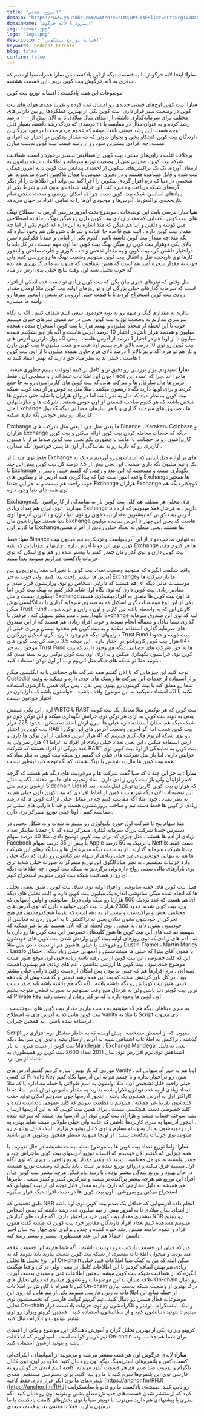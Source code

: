 ```yaml
---
title: "اپیزود هشتم"
domain: "https://www.youtube.com/watch?v=sLMqJB9JIXE&list=PLYc8rgTV8DzAIMKmaNz7JUN4341IvoTFa&index=9"
domainName: "اپیزود 8 لانه خرگوش"
img: "cover.jpg"
logo: "logo.png"
description: "افسانه توزیع بیتکوین"
keywords: podcast,bitcoin
blog: false
confirm: false
---
```


**سارا**: اینجا لانه خرگوش
با یه قسمت دیگه از این پادکست من سارا همراه ضیا اومدیم که سفری به لانه خرگوش بیت کوین بریم .
این قسمت هشتمه .

موضوعات این هفته پادکست : افسانه توزیع بیت کوین

**سارا** :بیت کوین اوج‌های قیمتی جدیدی رو امسال ثبت کرده و تقریبا همه‌ی هولدرهای بیت کوین در وضعیت سبز قرار دارن. بیت کوین یکی از بهترین عملکردها رو بین دارایی‌های مختلف برای سرمایه‌گذاری داشته. از ابتدای سال میلادی تا به الان بیش از ۱۰۰ درصد رشد کرده و به عنوان مثال در مقایسه با ۲۱ درصدی که نزدک رشد داشته، بسیار قابل توجه هست. این رشد قیمتی باعث میشه که عموم مردم مجددا درمورد بزرگترین دارندگان بیت کوین کنجکاو بشن و بخوان بدونن که چه مقدار بیتکوین در اختیار چه افرادی هست. چه افرادی بیشترین سود رو از رشد قیمت بیت کوین بدست میارن!

برخلاف اغلب دارایی‌های سنتی، بیت کوین از شفافیتی بینظیر برخوردار است. شفافیت شبکه بیت کوین، مخزنی غنی از وضعیت توزیع سرمایه و اطلاعات شبکه‌ برامون به ارمغان آورده. تک تک تراکنش‌های بیتکوین از لحظه‌ی پیدایش بیت کوین تا به امروز همگی ثبت شده و قابل مشاهده هستند و در دفتری عمومی یا همان بلاکچین ذخیره می‌شوند. هر شخصی در دنیا که نرم افزار گره‌ی بیتکوین را اجرا کند می‌تواند این اطلاعات را از دیگر گره‌های شبکه دریافت و ذخیره کند. این فرآیند شفاف و بدون قید و شرط یکی از بنیادهای اساسی شبکه بیت کوین است چرا که امکان بررسی و صحت سنجی تمام تاریخچه‌ی تراکنش‌ها، آدرس‌ها و موجودی‌ آن‌ها را به تمامی افراد در جهان می‌دهد.

**ضیا**:سارا مرسی بابت این توضیحات . موضوع بحث امروز بررسی آدرس به اصطلاح نهنگ های بیت کوین . کسایی که مقدار زیادی بیت کوین دارن رو میگن نهنگ . حالا یه اصطلاحی مثل کوسه و دلفین و اینا هم میگن که مثلا اشاره به این داره که کدوم یکی از اینا چه مقدار بیت کوین داره . البته هیچ قاعده جا افتاده و شرط و شروطی هم وجود نداره که بگه مثلا چه مقدار بیت کوین داشته باشی کدوم یکی از اینایی و عمدتا فکرکنم داشتن بالای یکی دوهزار بیت کوین رو میگن نهنگ بیت کوین اما اون مهم نیست . در کل باید با دراختیار داشتن گره بیت کوین و یه مقدار تفحص و داده کاوری و چارت ساختن و اینجور کارها توی تاریخچه نقل و انتقال بیت کوین میتونیم وضعیت نهنگ ها رو بررسی کنیم ولی خوب یه مقدار سخره آمیز هم است که همین شفافیت که میتونه به ما درک بهتری هم بده اگه خوب تحلیل نشه اون وفت نتایج خیلی بدی ازش در میاد .

مثل وقتی که تیترهای خبری بیان بگن که بیت کوین زیادی تو دست عده اندکی از افراد است که سرمایه گذارهای خیلی بزرگی ان و تو روزهای اولیه بیت کوین مثلا اومدن مقدار زیادی بیت کوین استخراج کردند یا با قیمت خیلی ارزونی خریدنش . اینجور تیترها رو واسه ما میسازه .

بذارید یه مقداری گنگ و مبهم رو به نوبه خودمون سعی کنیم شفاف کنیم . اگه یه نگاه سرسری بندازیم به وضعیت توزیع بیت کوین یعنی در حد همون تیترهای خبری میبینیم خوب تا این لحظه از هیجده میلیون و نهصد هزار تا بیت کوین استخراج شده ، هیجده میلیون و هفتصد هزار تاش در اختیار 10 درصد آدرس هاست و اگه باز اینو بشکنیم هیفده میلیون تا از اونا هم در اختیار 1 درصد از آدرس هاست . یعنی اگه پول دارترین آدرس های بیت کوین رو توی 10 درصد بالای هرم ببینیم اونا هیجده و هفت میلیون تا بیت کوین دارن و باز هم تو هرم اگه بریم بالاتر 1 درصد بالای هرم حاوی هیفده میلیون تا از اون بیت کوین هاست .
خیلی بد به نظر میاد حق دارند که بهش انتقاد کنند نه !

**سارا** :نمیدونم. بزار بررسی رو دقیق تر و کامل تر کنیم اونوقت ببینیم چطوری میشه . چون این اطلاعات غلط انداز و سطحی ان ، فقط Face ماجرا اند .چرا که عمده این آدرس ها مال سازمان ها و شرکت هایی که بیت کوین های کاربراشون رو یه جا جمع کردند و برای اونها دارند نگه داریشون میکنند . مثلا مثل یه حوض پر از بیت کوینه شبکه بیت کوین به نظر میاد که مال یه نفر باشه اما در واقع هزاران یا شاید حتی میلیون ها شخص باشند که هر کدوم صاحب قسمتی از اون حوض هستند .
شرکت ها و سازمانهایی مثل Exchange ها ، صندوق های سرمایه گذاری و یا هر سازمان حضانتی دیگه که پول کاربران رو پیش خودش نگه داری میکنه .

Exchange ها یعنی مثل چی ! یعنی مثل شرکت های Binance ، Karaken، Coinbase و هزاران Exchange دیگه که خدمات معامله کردن بیت کوین ارائه میکنن و بیت کوین کاربراشون رو در حضانت یا امانت یا چطوری بگم یعنی بیت کوین صدها هزار یا میلیون کاربری رو که دارند رو به نمایندگی از اون ها پیش خودشون نگه میدارن .

فقط توی چند تا از Exchange های پر آوازه مثل اینایی که اسماشون رو آوردیم نزدیک به یک و نیم میلیون نگه داری میشه . این یعنی بیش از 7.5 درصد کل بیت کوین پیش این چند تا Exchange نگهداری میشه و مشخصه که این عدد و رقمی که گفتیم خیلی پایینتر از واقعه امور است چرا که پیدا کردن همه آدرس ها و بیتکوین های Exchangeها همچین خوب راحت هم نیست و به جز این چندتا Exchange هزاران Exchange کوچکتر دیگه هم توی همه جای دنیا وجود داره .

Exchangeهای محلی هر منطقه هم کلی بیت کوین باز به نمایندگی از کاربراشون نگه میدارند . توی ایران هم تعداد زیادی Exchange داریم . به هرحال فعلا میدونیم که از ده تا آدرس بیت کوینی که بیشترین مقدار بیت کوین رو توی دنیا دارن و بالاترین آدرسها توی دنیا هستند چهارتاشون مال Exchange هاست که یعنی این چهار تا آدرس نماینده میلیون ها کاربر اون Exchangeها هستند .یعنی متعلق به تعداد خیلی زیادی از افراد هستن.

**ضیا**: فقط Binance به تنهایی صاحب دو تا از این آدرسهاست و نزدیک به نیم میلیون بیت کوین توی این دو تا آدرس داره . چارتها و نموداراین که بقیه Exchangeها هر کدوم چقدر بیت کوین دارن و توی گذر زمان چقدر کمتر یا بیشتر شده رو هم توی لینکی که توی جزئیات پادکست میزاریم میتونید بعدا ببینید.

واقعا شگفت انگیزه که میتونیم وضعیت تعداد بیت کوین یا تغییرات مقداروتوزیع رو بین آدرس ها اینقدر راحت پیدا کنیم .ولی خوب به جز Exchangeها باز شرکت ها و موسسات مالی دیگه ای هم هستند که دارایی اشخاص رو توی وزارتشون قرار میدن و مقادیر زیادی بیت کوین دارن که توی نگاه اول شاید فکر کنیم یه نهنگ بیت کوین اما اینطوری نیست و مثل Exchangeها اون بیت کوین ها متعلق به افراد بیشماری هستند یکی از این نوع موسسات گری اسکیل که یه صندوق سرمایه گذاری یا به انگلیسی بهش میگن Trust Fund . کارش این که یه واسطه باشه بین کاربر و اون دارایی و خریدشو ، نگهداریشو ، مدیریتشو تسهیل کنه . فرقش با Exchange اینه که توی این صندوق سرمایه گذاری شما تبادل و معماله انجام نمیدید و خوب افراد زیادی هم هستند که از این صندوق های سرمایه گذاری استفاده میکنند و به بیت کوین هم محدود نیستن و برای خیلی از داراییهای دیگه هم وجود دارن .
گری اسکیل بزرگترین Trust Fund بیت کوینه و حدودا 647 هزار بیت کوین کاربراشو در اختیار داره ، این میشه 3.5 درصد کل بیت کوین های موجود . به جز Trust Fund ها یه جور شرکت های حضانتی دیگه هم وجود دارند که بیت کوین توی خزانشون نگهداری میکنن و به ازای اون بیت کوین توکنی رو به شما میدن که بتونید مثلا تو شبکه های دیگه مثل اتریوم و ... از اون توکن استفاده کنید .

توجه کنید این چیزهایی که تا الان گفتیم همه شرکت های حضانتی یا به انگلیسی میگن Custodial و از استفاده از خدمات این شرکت ها ریسک های جدی داره و ممکنه یه وقت شما رو معلق کنه یا بیت کوینتون رو بهتون پس ندن . پس برای همین یا ازشون استفاده نکنید یا اگه استفاده میکنید به این موضوع واقف باشید . حواستون باشه که داراییتون در اختیار خودتون نیست

آره . این یکی اسمش WBTC یا RABT بیت کوین که هر توکنش مثلا معادل یک بیت کوینه . یعنی یه دونه بیت کوین به ازای هر توکن توی خزانش نگهداری میکنه و این توکن چون تو شبکه دیگه هم امکان استفاده داره خیلی ها میرن ازش استفاده میکنن . حدود 225 هزار بیت کوین در اختیار RABT بیت کوین هست اما اگر آخرین وضعیت آدرس های این توکن رو توی شبکه اتریوم چک کنیم میبینیم که 41 هزار آدرس مختلف از این توکن ها دارن و ازش استفاده میکنن . این یعنی تعداد خیلی زیادی از افراد نه الزاما 41 هزار نفر ولی یه عدد بزرگی از افراد هستند که شرکت RABT بیت کوین به نمایندگی از اونا بیت کوین توی خزانش داره . اما باز مثل شرکت های قبلی که گفتیم رو شبکه بیت کوین به نظر میاد که همه بیت کوین ها مال یه شخص یا نهنگ هستند که اگه توجه کنید اینطور نیست .

**سارا** : به جز این چند تا که ضیا گفت شرکت ها و موجودیت های دیگه هم هستند که گرچه کمتر ازاینان ولی باز بیت کوین زیادی دارن . مثلا زنجیره های جانبی مختلف اگه یه مثال ازشون بزنیم مثل Sidechain Liquid که هزاران بیت کوین کاربران توش قفل شده . بعد این توضیحات الان دیگه توزیع بیت کوین از لحاظ افرادی که بیت کوین دارن خیلی هم بد به نظر نمیاد .
چون مثلا اگه مقایسه کنیم چه در مقابل خیلی از آلت کوین ها که درصد زیادی از کوین ها فقط دسته تیم و صاحب پروژششون هست و چه با دارایی های سنتی تر مقایسه کنیم ، اونا خیلی توزیع متمرکز تری دارن .

مثلا سهام پنج تا شرکت اول حوزه تکنولوژی رو ببینیم به شدت و به شکل عجیبی در دسترس چندتا شرکت بزرگ سرمایه گذاری متمرکز شده که باز عمدتا نماینگر تعداد زیادی از آدم ها هستند . مثل چیزی که برای بیت کوین توضیح دادی. مثلا 40 درصد سهام Facebook یا بیش از 35 درصد سهام Apple یا نزدیک به 50 درصد Netflix دست فقط چندتا شرکت سرمایه گذاریه . از یه سمت دیگه مدیرعامل ها و بنیانگذارهای این شرکت ها هم به تنهایی خودشون درصد خیلی زیادی از سهام شرکتاشون رو دارن که دیگه خیلی وارد جزئیات نمیشیم .
به نظر میاد الگوی این توزیع متمرکز به صورت خیلی شدید تری توی بازارهای مالی سنتی رواج داره ولی برگردیم به شبکه بیت کوین . چه اطلاعات دیگه ای رو از شفافیت شبکه بیت کوین میتونیم استخراج کنیم .

**ضیا**: بیت کوین های خفته ساتوشی و افراد اولیه توی دنیای بیت کوین . طبق بعضی تحلیل ها که انجام شده میگن ساتوشی اندازه یک میلیون بیت کوین داره و. البته تحلیل های دیگه ای هم هست که عدد نزدیک 500 هزارتا رو میگه ولی درکل ساتوشی و اولین آدمهایی که وارد بیت کوین شدند حدود 2300 هزار تا بیت کوین خوابیده دارن که توی آدرس های مختلفی پخش و پراکندست و بیشتر از یه دهه است که تقریبا هیچکدومشون هم هیچ تحرکی از خودشون نشون ندادن یعنی نه تراکنشی تا به امروز زدن نه فعالیتی از خودشون نشون دادن نه هیچی .
توی لحظه ای که الان هستیم تقریبا غیر ممکنه که بفهمیم صاحب های این بیت کوین ها هنوز کلیدهای خصوصی این بیت کوین ها رو دارن یا نه . آدم های زیادی که توی روزهای اولیه بیت کوین واردش شدن بیت کوین های خودشون رو فروختند یا خیلی هاشون هم از دست دادن مثل مثلا Dustin Tramel ، Martin Marley ، Laszlo یا همون آقای پیتزا که خیلی ها میشناسنش و آدمهایی خیلی زیاد دیگه . احتمال این که کلید خصوصی این بیت کوین از بین رفته باشه زیاده چون اون موقع هنوز امنیت موضوع جدی نبود . بیت کوین ها ارزشی نداشتن ، آدم های زیادی هم بهشون اهمیت نمیدادن . نرم افزارها هم که خیلی بد بودن پس امکان از دست رفتن دارایی خیلی بیشتر بود . در کل باور کردنش سخته که بعد این همه رشد قیمتی و گذشت بیش از یک دهه کسی هنوز بیت کویناش رو نگه داشته باشه . اگه نگه هم داشته باشه باید صفر دست ترین بیت کوینر دنیا باشن ولی به هرحال هیچ وقت نمیتونیم به صورت قطعی متوجه بشیم که Private key اون کوین ها وجود داره یا که تو گذر زمان از دست رفته .

یه سری دیتاهای دیگه هم که میتونیم به دست بیاریم مقدار بیت کوین های سوختست . بیت کوین هایی که به آدرس های به اصطلاح Vanity یا مثلا به Script تای معیوب فرستاده شده باشن ، یه همچین چیزایی .

Script معیوب که از اسمش مشخصه . پیش اومده که به خاطر مشکل نرم افزاری در گذشته ، تراکنش به اطلاعات اشتباهی شبیه به آدرس ارسال بشه و توی اون شرایط دیگه بیت کوین از دست میره .
یه بار Mandegar ، Exchange Mandegar یعنی به دلیل اشتباهش توی نرم افزارش توی سال 2011 تعداد 2600 بیت کوین رو همینطوری به اشتباه از بین برد .

موردی که باز بهش اشاره کردیم گفتیم آدرس های Vanity . اونا هم یه جور آدرسهایی اند که کسی Private Key شون رو دراحتیار نداره و با چشم هم به این آدرسها نگاه کنیم خیلی راحت قابل تشخیص ان . مثلا اولشون یه اسم طولانی یا جمله معناداره یا که مثلا تعداد زیادی از یه عدد توشون تکرار شده بذارید یه مقدار ملموس ترش کنم . مثلا ده تا کاراکتر اول یه آدرس همشون یک باشه . اینجور آدرسها چون میدونیم امکان تولید جفت کلیدشون تقریبا غیر ممکنه ، میتونیم با قطعیت بدونیم که کلید عمومی یادداشت شده و کلید خصوصی دست هیچکسی نیست . برای همین بیت کوینی که به این آدرسها ارسال بشه سوخته حساب میشه و هزاران بیت کوین توی این آدرسها پیدا میشه که سوخته شده . اینجور آدرسها یه سری کاربردها داشتن که جالبه ولی خیلی طولانی میشه شاید بهتره یه بار درموردشون یه بار یه ویدئو بسازم و توی کانال یوتیوبم بزارم . لینک کانال یوتیوبم رو میتونید توی جزئیات پادکست ببینید . از اونجا میتونید منتظر همچین ویدئویی هایی باشید .

**سارا**: واما توزیع تعداد بیت کوین ها یه موضوع بسته نیست ،همیشه در حال تغییره . با همه چیزایی که گفتیم الان فهمیدم که افسانه توزیع آدرسهای بیت کوین ماجراش چیه و چقدر وابسته به عوامل مختلفیه . دیدید که چقدر مقدار توزیع واقعی با چیزی که توی نگاه اول میبینیم فرق میکنه و درواقع توزیع شده تر است .
باید بگیم که وضعیت توزیع همیشه در حال بهبود و توزیع شدگی بیشتر بوده ، با رشد پذیرفتگی هرچه بیشتر بیت کوین میان افراد این توزیع هم هرچه بیشتر پراکنده تر میشه و تمرکزش کمتر و کمتر میشه .
ماینرها هم همیشه به دلیل مخارجی که دارن نیاز به مقدار قابل توجه ای از بیت کوینهایی که استخراج میکنن رو بفروشن . اون بیت کوین ها در دست افراد دیگه قرار میگیره .

طبق تحقیقی که NBR انجام داده آدرسهایی که حداقل یک صدم بیت کوین توی اونا باشه از ابتدای سال میلادی تا به امروز بیش از نیم میلیون عدد رشد داشته که یعنی اشخاص بیشتری مقدار بیت کوین خرد دراختیار دارن.
اگه چارت های گزارش NBR رو ببینیم میتونیم مشاهده کنیم تعداد افراد دارندگان مقادیر خرد بیت کوین که میشه گفت همون افراد و عموم جامعه هستن رشد خیره کننده و چندین برابری توی چهار پنج سال اخیر داشتن. احتمالا هم این عدد همینطوری بیشتر و بیشتر رشد کنه .

من که خیلی این قسمت پادکست رو دوست داشتم ، اگه شما هم به این قسمت علاقه مند بودید و میخوان اطلاعات بیشتری از شبکه بیت کوین بدست بیارید باید بدونید که به این نوع تحلیل ها تحلیل On-chain میگن البته که من به کمک ضیا اطلاعات فنی خیلی زیادی هم بهش اضافه کردیم تا این اطلاعات کامل تر بشه . ولی در کل واقعا شگفت انگیزه که از شفافیت شبکه بیت کوین میشه اینچنین اطلاعات غنی و مفیدی بدست آورد . علاقه مندان به این موضوعات رو تشویق میکنیم که دنیای تحلیل های On-chain رو دنبال کنن تا همراه با کاووش در اطلاعات On-chain درک بهتری از وضعیت شبکه بدست بیارن . از جمله منابع این اطلاعات به زبون فارسی میتونید یکی از تیم هایی که روی این موضوعات فعال هستن رو دنبال کنید . تیم کریپتو کوانت فارسی که تخصصشون توی تحلیل On-chain و لینک اینتسگرام ، توئیتر و تلگرامشون رو توی جزئیات پادکست قرار میدیم تا بتونید دنبالشون کنید و از مطالبشون استفاده کنید . همچین کریپتو ویزارد رو توی توئیتر ،یوتیوب و تلگرام دنبال کنید .

کریپتو ویزارد یکی از بهترین تحلیل گران و آموزش دهندگان این موضوع و یکی از اعضای تیم کریپتو کوانت است . امیداوریم که اطلاعات On-chain برای شما هم جذاب بوده باشه و بتونید ازشون استفاده کنید .

**سارا:** لانه‌ی خرگوش اول هر هفته منتشر می‌شه و می‌تونید از اسپاتیفای، انکر‌اف‌ام، کست‌باکس و پلتفرم‌های ‌استریمینگ دیگه اون رو دنبال کنید. علاوه بر اون، توی کانال تلگرام و یوتیوب ضیا صدر هم هر قسمت آپلود می‌شه. کافیه اسم لانه‌ی خرگوش رو به فارسی توی این پلتفرم‌ها سرچ کنید تا ما رو پیدا کنید. برای دسترسی مستقیم، همه‌ی پلتفرم‌های ما توی انکر قرار داره. فقط کافیه [https://anchor.fm/RHJ](https://anchor.fm/RHJ) رو تایپ کنید. صفحه‌ی پادکست ما رو فالو یا سابسکرایب کنید که از منتشر شدن قسمت‌های جدیدش مطلع بشین و بتونید اون رو دنبال کنید. اگه نظری یا پیشنهادی هم دارید می‌تونید با توییتر ضیا یا توی بخش‌های کامنت‌ پادکست با ما درمیون بذارید. فعلا تا هفته‌ی بعد و قسمت بعدی.
